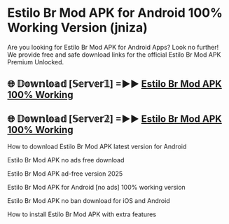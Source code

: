 # Estilo Br Mod APK for Android 100% Working Version (jniza)

Are you looking for Estilo Br Mod APK for Android Apps? Look no further! We provide free and safe download links for the official Estilo Br Mod APK Premium Unlocked.

## 🌐 𝔻𝕠𝕨𝕟𝕝𝕠𝕒𝕕 [𝕊𝕖𝕣𝕧𝕖𝕣𝟙] =►► [Estilo Br Mod APK 100% Working](https://modyoloo.pages.dev?q=Estilo+Br+Mod+APK)

## 🌐 𝔻𝕠𝕨𝕟𝕝𝕠𝕒𝕕 [𝕊𝕖𝕣𝕧𝕖𝕣𝟚] =►► [Estilo Br Mod APK 100% Working](https://modyoloo.pages.dev?q=Estilo+Br+Mod+APK)

How to download Estilo Br Mod APK latest version for Android

Estilo Br Mod APK no ads free download

Estilo Br Mod APK ad-free version 2025

Estilo Br Mod APK for Android [no ads] 100% working version

Estilo Br Mod APK no ban download for iOS and Android

How to install Estilo Br Mod APK with extra features